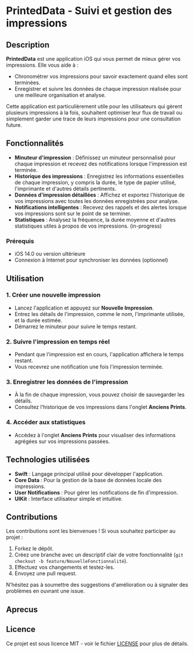 
# PrintedData - Suivi et gestion des impressions

## Description

**PrintedData** est une application iOS qui vous permet de mieux gérer vos impressions. Elle vous aide à :
- Chronométrer vos impressions pour savoir exactement quand elles sont terminées.
- Enregistrer et suivre les données de chaque impression réalisée pour une meilleure organisation et analyse.

Cette application est particulièrement utile pour les utilisateurs qui gèrent plusieurs impressions à la fois, souhaitent optimiser leur flux de travail ou simplement garder une trace de leurs impressions pour une consultation future.

## Fonctionnalités

- **Minuteur d'impression** : Définissez un minuteur personnalisé pour chaque impression et recevez des notifications lorsque l'impression est terminée.
- **Historique des impressions** : Enregistrez les informations essentielles de chaque impression, y compris la durée, le type de papier utilisé, l'imprimante et d'autres détails pertinents.
- **Données d'impression détaillées** : Affichez et exportez l'historique de vos impressions avec toutes les données enregistrées pour analyse.
- **Notifications intelligentes** : Recevez des rappels et des alertes lorsque vos impressions sont sur le point de se terminer.
- **Statistiques** : Analysez la fréquence, la durée moyenne et d'autres statistiques utiles à propos de vos impressions. (in-progress)

### Prérequis

- iOS 14.0 ou version ultérieure
- Connexion à Internet pour synchroniser les données (optionnel)

## Utilisation

### 1. Créer une nouvelle impression
- Lancez l'application et appuyez sur **Nouvelle Impression**.
- Entrez les détails de l'impression, comme le nom, l'imprimante utilisée, et la durée estimée.
- Démarrez le minuteur pour suivre le temps restant.

### 2. Suivre l'impression en temps réel
- Pendant que l'impression est en cours, l'application affichera le temps restant.
- Vous recevrez une notification une fois l'impression terminée.

### 3. Enregistrer les données de l'impression
- À la fin de chaque impression, vous pouvez choisir de sauvegarder les détails.
- Consultez l'historique de vos impressions dans l'onglet **Anciens Prints**.

### 4. Accéder aux statistiques
- Accédez à l'onglet **Anciens Prints** pour visualiser des informations agrégées sur vos impressions passées.

## Technologies utilisées

- **Swift** : Langage principal utilisé pour développer l'application.
- **Core Data** : Pour la gestion de la base de données locale des impressions.
- **User Notifications** : Pour gérer les notifications de fin d'impression.
- **UIKit** : Interface utilisateur simple et intuitive.

## Contributions

Les contributions sont les bienvenues ! Si vous souhaitez participer au projet :
1. Forkez le dépôt.
2. Créez une branche avec un descriptif clair de votre fonctionnalité (`git checkout -b feature/NouvelleFonctionnalité`).
3. Effectuez vos changements et testez-les.
4. Envoyez une pull request.

N'hésitez pas à soumettre des suggestions d'amélioration ou à signaler des problèmes en ouvrant une issue.

## Aprecus

## Licence

Ce projet est sous licence MIT - voir le fichier [LICENSE](LICENSE) pour plus de détails.
